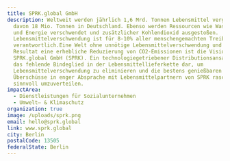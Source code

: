 ```yaml
---
title: SPRK.global GmbH
description: Weltweit werden jährlich 1,6 Mrd. Tonnen Lebensmittel vergeudet,
  davon 18 Mio. Tonnen in Deutschland. Ebenso werden Ressourcen wie Wasser, Land
  und Energie verschwendet und zusätzlicher Kohlendioxid ausgestoßen.
  Lebensmittelverschwendung ist für 8-10% aller menschengemachten Treibhausgase
  verantwortlich.Eine Welt ohne unnötige Lebensmittelverschwendung und im
  Resultat eine erhebliche Reduzierung von CO2-Emissionen ist die Vision der
  SPRK.global GmbH (SPRK). Ein technologiegetriebener Distributionsansatz stellt
  das fehlende Bindeglied in der Lebensmittellieferkette dar, um
  Lebensmittelverschwendung zu eliminieren und die bestens genießbaren
  Überschüsse in enger Absprache mit Lebensmittelpartnern von SPRK rasch und
  sinnvoll umzuverteilen.
impactArea:
  - Dienstleistungen für Sozialunternehmen
  - Umwelt– & Klimaschutz
organization: true
image: /uploads/sprk.png
email: hello@sprk.global
link: www.sprk.global
city: Berlin
postalCode: 13505
federalState: Berlin
---
```

